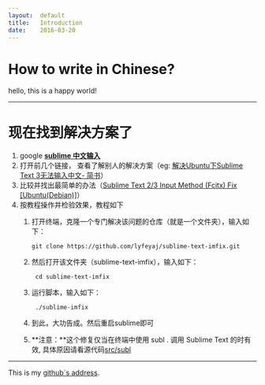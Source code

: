 ```yaml
---
layout:	 default
title:	 Introduction
date:	 2016-03-20
---
```

# How to write in Chinese?

hello, this is a happy world!

---

# 现在找到解决方案了

1. google [**sublime 中文输入**][info by google]
2. 打开前几个链接， 查看了解别人的解决方案（eg: [解决Ubuntu下Sublime Text 3无法输入中文- 简书][solution]）
3. 比较并找出最简单的办法（[Sublime Text 2/3 Input Method (Fcitx) Fix \[Ubuntu(Debian)\]][easiest way]）
4. 按教程操作并检验效果，教程如下
	1. 打开终端，克隆一个专门解决该问题的仓库（就是一个文件夹），输入如下：
		
		```
		git clone https://github.com/lyfeyaj/sublime-text-imfix.git
		```
	2. 然后打开该文件夹（sublime-text-imfix），输入如下：
		
			cd sublime-text-imfix
	3. 运行脚本，输入如下：
	
			./sublime-imfix
	4. 到此，大功告成。然后重启sublime即可
	5. **注意：**这个修复仅当在终端中使用 subl . 调用 Sublime Text 的时有效, 具体原因请看源代码[src/subl][bug`s reason]

---

This is my [github`s address][github].

[github]:	https://github.com/TimoTokki/
[info by google]:	https://www.google.com.hk/webhp?sourceid=chrome-instant&ion=1&espv=2&ie=UTF-8#q=sublime%20%E4%B8%AD%E6%96%87%E8%BE%93%E5%85%A5
[solution]:	http://www.jianshu.com/p/bf05fb3a4709
[easiest way]:	https://github.com/lyfeyaj/sublime-text-imfix/
[bug`s reason]: https://github.com/lyfeyaj/sublime-text-imfix/blob/master/src/subl

